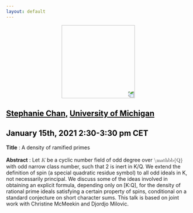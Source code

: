 ```yaml
---
layout: default
---
```


<p align="center">
  <img width="200" height="200" style="transform: rotate(0.5turn);" src="https://upload.wikimedia.org/wikipedia/commons/1/18/Rational_points_of_bounded_height_outside_the_27_lines_on_Clebsch%27s_diagonal_cubic_surface.png">
</p>

## <a href="http://www-personal.umich.edu/~ytchan/" style="color:black">Stephanie Chan,</a> <a href="https://lsa.umich.edu/math" style="color:black">University of Michigan</a>
## <c style="color:black">January 15th, 2021  2:30-3:30 pm CET</c>

<b>Title</b> : A density of ramified primes
<br>
<br>
<b>Abstract</b> : Let <math><mi>K</mi></math> be a cyclic number field of odd degree over <math><mi>\mathbb{Q}</mi></math> with odd narrow class number, such that 2 is inert in K/Q. We extend the definition of spin (a special quadratic residue symbol) to all odd ideals in K, not necessarily principal. We discuss some of the ideas involved in obtaining an explicit formula, depending only on [K:Q], for the density of rational prime ideals satisfying a certain property of spins, conditional on a standard conjecture on short character sums. This talk is based on joint work with Christine McMeekin and Djordjo Milovic.

